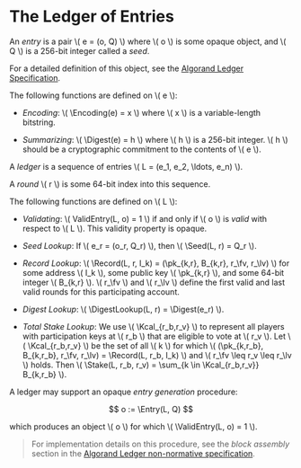 $$
\newcommand \pk {\mathrm{pk}}
\newcommand \fv {\text{first}}
\newcommand \lv {\text{last}}
\newcommand \Digest {\mathrm{Digest}}
\newcommand \Encoding {\mathrm{Encoding}}
\newcommand \Seed {\mathrm{Seed}}
\newcommand \Record {\mathrm{Record}}
\newcommand \DigestLookup {\mathrm{DigestLookup}}
\newcommand \Stake {\mathrm{Stake}}
\newcommand \Entry {\mathrm{Entry}}
\newcommand \ValidEntry {\mathrm{ValidEntry}}
\newcommand \Kcal {\mathcal{K}}
$$

# The Ledger of Entries

An _entry_ is a pair \\( e = (o, Q) \\) where \\( o \\) is some opaque object, and
\\( Q \\) is a 256-bit integer called a _seed_.

For a detailed definition of this object, see the [Algorand Ledger Specification](../ledger/ledger.md).

The following functions are defined on \\( e \\):

- _Encoding_: \\( \Encoding(e) = x \\) where \\( x \\) is a variable-length bitstring.

- _Summarizing_: \\( \Digest(e) = h \\) where \\( h \\) is a 256-bit integer.
\\( h \\) should be a cryptographic commitment to the contents of \\( e \\).

A _ledger_ is a sequence of entries \\( L = (e_1, e_2, \ldots, e_n) \\).

A _round_ \\( r \\) is some 64-bit index into this sequence.

The following functions are defined on \\( L \\):

- _Validating_: \\( ValidEntry(L, o) = 1 \\) if and only if \\( o \\) is _valid_
with respect to \\( L \\). This validity property is opaque.

- _Seed Lookup_: If \\( e_r = (o_r, Q_r) \\), then \\( \Seed(L, r) = Q_r \\).

- _Record Lookup_: \\( \Record(L, r, I_k) = (\pk_{k,r}, B_{k,r}, r_\fv, r_\lv) \\)
for some address \\( I_k \\), some public key \\( \pk_{k,r} \\), and some 64-bit
integer \\( B_{k,r} \\). \\( r_\fv \\) and \\( r_\lv \\) define the first valid
and last valid rounds for this participating account.

- _Digest Lookup_: \\( \DigestLookup(L, r) = \Digest(e_r) \\).

- _Total Stake Lookup_: We use \\( \Kcal_{r_b,r_v} \\) to represent all players
with participation keys at \\( r_b \\) that are eligible to vote at \\( r_v \\).
Let \\( \Kcal_{r_b,r_v} \\) be the set of all \\( k \\) for which \\( (\pk_{k,r_b},
B_{k,r_b}, r_\fv, r_\lv) = \Record(L, r_b, I_k) \\) and \\( r_\fv \leq r_v \leq
r_\lv \\) holds. Then \\( \Stake(L, r_b, r_v) = \sum_{k \in \Kcal_{r_b,r_v}}
B_{k,r_b} \\).

A ledger may support an opaque _entry generation_ procedure:

$$
o := \Entry(L, Q)
$$

which produces an object \\( o \\) for which \\( \ValidEntry(L, o) = 1 \\).

> For implementation details on this procedure, see the _block assembly_ section
> in the [Algorand Ledger non-normative specification](../ledger/ledger-nn-txpool-block-assembly.md).
